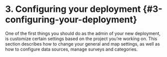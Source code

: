 # 3\. Configuring your deployment {#3-configuring-your-deployment}

One of the first things you should do as the admin of your new deployment, is customize certain settings based on the project you’re working on. This section describes how to change your general and map settings, as well as how to configure data sources, manage surveys and categories.